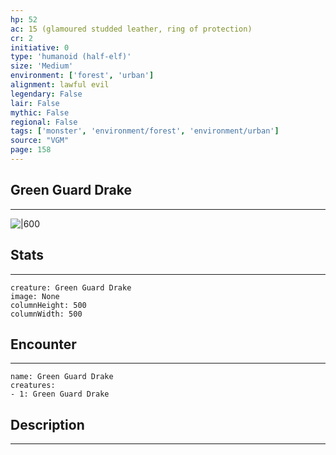 ```yaml
---
hp: 52
ac: 15 (glamoured studded leather, ring of protection)
cr: 2
initiative: 0
type: 'humanoid (half-elf)'    
size: 'Medium'
environment: ['forest', 'urban']
alignment: lawful evil
legendary: False
lair: False
mythic: False
regional: False
tags: ['monster', 'environment/forest', 'environment/urban']
source: "VGM"
page: 158
---
```


## Green Guard Drake
---

![|600](D:/Program%20Files/5e.tools/img/bestiary/VGM/Guard%20Drake.jpg)

## Stats
---

```statblock
creature: Green Guard Drake
image: None
columnHeight: 500
columnWidth: 500
```

## Encounter
---

```encounter-table
name: Green Guard Drake
creatures:
- 1: Green Guard Drake
```

## Description
---




